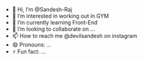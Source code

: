 - 👋 Hi, I’m @Sandesh-Raj
- 👀 I’m interested in working out in GYM
- 🌱 I’m currently learning Front-End
- 💞️ I’m looking to collaborate on ...
- 📫 How to reach me @devilsandesh on instagram
- 😄 Pronouns: ...
- ⚡ Fun fact: ...

<!---
Sandesh-Raj/Sandesh-Raj is a ✨ special ✨ repository because its `README.md` (this file) appears on your GitHub profile.
You can click the Preview link to take a look at your changes.
--->
